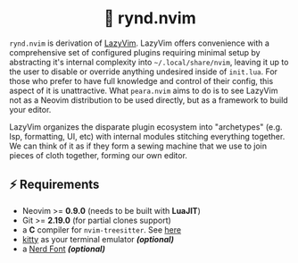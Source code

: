 <h1 align="center">
  🍞 rynd.nvim
</h1>

`rynd.nvim` is derivation of [LazyVim](https://lazyvim.github.io). LazyVim offers convenience with a comprehensive set of configured plugins requiring minimal setup by abstracting it's internal complexity into `~/.local/share/nvim`, leaving it up to the user to disable or override anything undesired inside of `init.lua`. For those who prefer to have full knowledge and control of their config, this aspect of it is unattractive. What `peara.nvim` aims to do is to see LazyVim not as a Neovim distribution to be used directly, but as a framework to build your editor.

LazyVim organizes the disparate plugin ecosystem into "archetypes" (e.g. lsp, formatting, UI, etc) with internal modules stitching everything together. We can think of it as if they form a sewing machine that we use to join pieces of cloth together, forming our own editor.

## ⚡️ Requirements

- Neovim >= **0.9.0** (needs to be built with **LuaJIT**)
- Git >= **2.19.0** (for partial clones support)
- a **C** compiler for `nvim-treesitter`. See [here](https://github.com/nvim-treesitter/nvim-treesitter#requirements)
- [kitty](https://github.com/kovidgoyal/kitty) as your terminal emulator **_(optional)_**
- a [Nerd Font](https://www.nerdfonts.com/) **_(optional)_**
